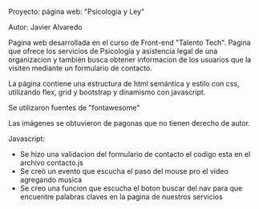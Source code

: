 Proyecto: página web: "Psicologia y Ley"

Autor: Javier Alvaredo

Pagina web desarrollada en el curso de Front-end "Talento Tech".
Pagina que ofrece los servicios de Psicología y asistencia legal de una organizacion y también busca obtener informacion de los usuarios que la visiten mediante un formulario de contacto.

La página contiene una estructura de html semántica y estilo con css, utilizando flex, grid y bootstrap y dinamismo con javascript.   

Se utilizaron fuentes de "fontawesome"

Las imágenes se obtuvieron de pagonas que no tienen derecho de autor.

Javascript:
- Se hizo una validacion del formulario de contacto el codigo esta en el archivo contacto.js
- Se creò un evento que escucha el paso del mouse pro el video agregando musica
- Se creo una funcion que escucha el boton buscar del nav para que encuentre palabras claves en la pagina de nuestros servicios 



